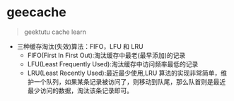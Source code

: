 # geecache
> geektutu cache learn
* 三种缓存淘汰(失效)算法：FIFO，LFU 和 LRU
  * FIFO(First In First Out):淘汰缓存中最老(最早添加)的记录
  * LFU(Least Frequently Used):淘汰缓存中访问频率最低的记录
  * LRU(Least Recently Used):最近最少使用,LRU 算法的实现非常简单，维护一个队列，如果某条记录被访问了，则移动到队尾，那么队首则是最近最少访问的数据，淘汰该条记录即可。
